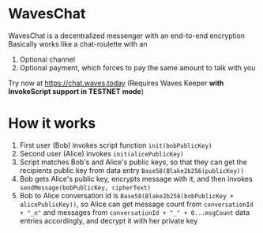# WavesChat
WavesChat is a decentralized messenger with an end-to-end encryption
Basically works like a chat-roulette with an
1. Optional channel
2. Optional payment, which forces to pay the same amount to talk with you 

Try now at https://chat.waves.today (Requires Waves Keeper **with InvokeScript support in TESTNET mode**)

# How it works
1. First user (Bob) invokes script function `init(bobPublicKey)`
2. Second user (Alice) invokes `init(alicePublicKey)`
3. Script matches Bob's and Alice's public keys, so that they can get the recipients public key from data entry `Base58(Blake2b256(publicKey))`
4. Bob gets Alice's public key, encrypts message with it, and then invokes `sendMessage(bobPublicKey, cipherText)`
5. Bob to Alice conversation id is `Base58(Blake2b256(bobPublicKey + alicePublicKey))`, so Alice can get message count from `conversationId + "_n"` and messages from `conversationId + "_" + 0...msgCount` data entries accordingly, and decrypt it with her private key
